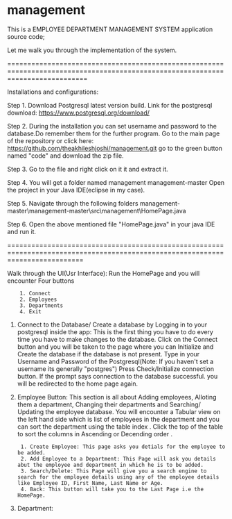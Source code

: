 # management

This is a EMPLOYEE DEPARTMENT MANAGEMENT SYSTEM application source code;

Let me walk you through the implementation of the system.

================================================================================================================================



Installations and configurations:

Step 1. Download Postgresql latest version build. Link for the postgresql download: https://www.postgresql.org/download/

Step 2. During the installation you can set username and password to the database.Do remember them for the further program. 
        Go to the main page of the repository or click here: https://github.com/theakhileshjoshi/management.git
        go to the green button named "code" and download the zip file.

Step 3. Go to the file and right click on it it and extract it.

Step 4. You will get a folder named management management-master Open the project in your Java IDE(eclipse in my case).

Step 5. Navigate through the following folders management-master\management-master\src\management\HomePage.java

Step 6. Open the above mentioned file "HomePage.java" in your java IDE and run it.

===============================================================================================================================


Walk through the UI(Usr Interface):
Run the HomePage and you will encounter Four buttons

        1. Connect
        2. Employees
        3. Departments
        4. Exit

1. Connect to the Database/ Create a database by Logging in to your postgresql inside the app:
       This is the first thing you have to do every time you have to make changes to the database.
       Click on the Connect button and you will be taken to the page where you can Initialize and
       Create the database if the database is not present.
       Type in your Username and Password of the Postgresql(Note: If you haven't set a username its generally "postgres")
       Press Check/Initialize connection button.
       If the prompt says connection to the database successful. you will be redirected to the home page again.

2. Employee Button: This section is all about Adding employees, Alloting them a department, Changing their departments and Searching/ Updating the employee database.
        You will encounter a Tabular view on the left hand side which is list of employees in the department and you can sort the department using  the table index . Click the top of the table to sort the columns in Ascending or Decending order .
        
        1. Create Employee: This page asks you detials for the employee to be added.
        2. Add Employee to a Department: This Page will ask you details abut the employee and department in which he is to be added.
        3. Search/Delete: This Page will give you a search engine to search for the employee details using any of the employee details like Employee ID, First Name, Last Name or Age.
        4. Back: This button will take you to the Last Page i.e the HomePage.

3. Department: 
        
        
  
        
        
